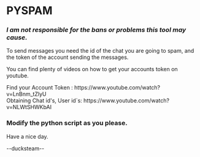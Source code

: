 
<html>
<body>
  <h1>PYSPAM</h1> 

  <h3><b><i>I am not responsible for the bans or problems this tool may cause.</i></b> </h3>
  <p>To send messages you need the id of the chat you are going to spam, and the token of the account sending the messages.</p>
  <p>You can find plenty of videos on how to get your accounts token on youtube.</p>
  <p>Find your Account Token : https://www.youtube.com/watch?v=LnBnm_tZlyU <br>
      Obtaining Chat id's, User id`s: https://www.youtube.com/watch?v=NLWtSHWKbAI</p>
  <h3><b>Modify the python script as you please.</b></h3>
  
</body>

</html>







Have a nice day.

--ducksteam--
